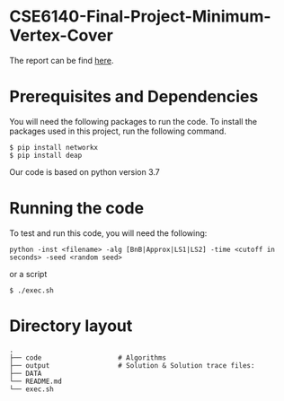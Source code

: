 # CSE6140-Final-Project-Minimum-Vertex-Cover
The report can be find [here](https://github.com/sliao7/CSE6140-Final-Project-Minimum-Vertex-Cover/blob/main/cse6140_report.pdf).

# Prerequisites and Dependencies
You will need the following packages to run the code. To install the packages used in this project, run the following command.
```
$ pip install networkx
$ pip install deap
```
Our code is based on python version 3.7

# Running the code

To test and run this code, you will need the following:
```
python -inst <filename> -alg [BnB|Approx|LS1|LS2] -time <cutoff in seconds> -seed <random seed>
```
or a script
```
$ ./exec.sh
```

# Directory layout

    .
    ├── code                   # Algorithms
    ├── output                 # Solution & Solution trace files:
    ├── DATA
    └── README.md
    └── exec.sh
